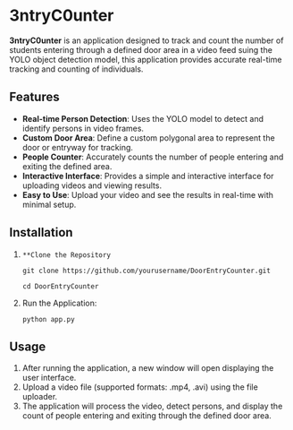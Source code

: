 # 3ntryC0unter

**3ntryC0unter** is an application designed to track and count the number of students entering through a defined door area in a video feed suing the YOLO object detection model, this application provides accurate real-time tracking and counting of individuals.

## Features

- **Real-time Person Detection**: Uses the YOLO model to detect and identify persons in video frames.
- **Custom Door Area**: Define a custom polygonal area to represent the door or entryway for tracking.
- **People Counter**: Accurately counts the number of people entering and exiting the defined area.
- **Interactive Interface**: Provides a simple and interactive interface for uploading videos and viewing results.
- **Easy to Use**: Upload your video and see the results in real-time with minimal setup.

## Installation

1. ``**Clone the Repository``
   ```
   git clone https://github.com/yourusername/DoorEntryCounter.git
   ```
   ```
   cd DoorEntryCounter
   ```
2. Run the Application:
   ```
   python app.py
   ```

## Usage
1. After running the application, a new window will open displaying the user interface.
2. Upload a video file (supported formats: .mp4, .avi) using the file uploader.
3. The application will process the video, detect persons, and display the count of people entering and exiting through the defined door area.

